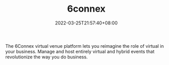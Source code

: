 ﻿---
weight: 
title: "6connex"
description: "The 6Connex virtual venue platform lets you reimagine the role of virtual in your business. Manage and host entirely virtual and hybrid events that revolutionize the way you do business."
date: 2022-03-25T21:57:40+08:00
lastmod: 2022-03-25T16:45:40+08:00
draft: false
authors: ["Metabd"]
featuredImage: "440.jpg"
link: "https://www.6connex.com/"
tags: ["6connex","ÐéÄâ»áÒé"]
categories: ["navigation"]
navigation: ["ÐéÄâ»áÒé"]
lightgallery: true
toc: true
pinned: false
recommend: false
recommend1: false
---
The 6Connex virtual venue platform lets you reimagine the role of virtual in your business. Manage and host entirely virtual and hybrid events that revolutionize the way you do business.
